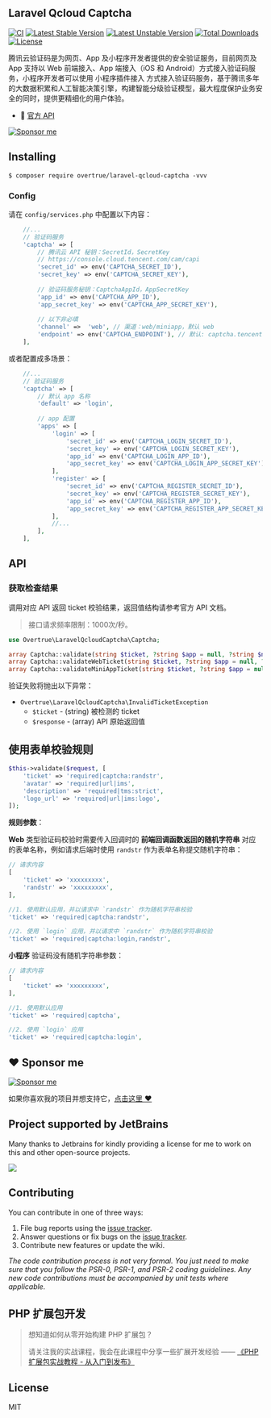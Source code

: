 Laravel Qcloud Captcha
---

[![CI](https://github.com/overtrue/laravel-qcloud-captcha/actions/workflows/ci.yml/badge.svg)](https://github.com/overtrue/laravel-qcloud-captcha/actions/workflows/ci.yml)
[![Latest Stable Version](https://poser.pugx.org/overtrue/laravel-qcloud-captcha/v/stable.svg)](https://packagist.org/packages/overtrue/laravel-qcloud-captcha)
[![Latest Unstable Version](https://poser.pugx.org/overtrue/laravel-qcloud-captcha/v/unstable.svg)](https://packagist.org/packages/overtrue/laravel-qcloud-captcha)
[![Total Downloads](https://poser.pugx.org/overtrue/laravel-qcloud-captcha/downloads)](https://packagist.org/packages/overtrue/laravel-qcloud-captcha)
[![License](https://poser.pugx.org/overtrue/laravel-qcloud-captcha/license)](https://packagist.org/packages/overtrue/laravel-qcloud-captcha)

腾讯云验证码是为网页、App 及小程序开发者提供的安全验证服务，目前网页及 App 支持以 Web 前端接入、App 端接入（iOS 和 Android）方式接入验证码服务，小程序开发者可以使用 小程序插件接入
方式接入验证码服务，基于腾讯多年的大数据积累和人工智能决策引擎，构建智能分级验证模型，最大程度保护业务安全的同时，提供更精细化的用户体验。

- :book: [官方 API](https://cloud.tencent.com/document/product/1110/36334)

[![Sponsor me](https://github.com/overtrue/overtrue/blob/master/sponsor-me-button-s.svg?raw=true)](https://github.com/sponsors/overtrue)

## Installing

```shell
$ composer require overtrue/laravel-qcloud-captcha -vvv
```

### Config

请在 `config/services.php` 中配置以下内容：

```php
    //...
    // 验证码服务
    'captcha' => [
        // 腾讯云 API 秘钥：SecretId，SecretKey
        // https://console.cloud.tencent.com/cam/capi
        'secret_id' => env('CAPTCHA_SECRET_ID'),
        'secret_key' => env('CAPTCHA_SECRET_KEY'),
        
        // 验证码服务秘钥：CaptchaAppId，AppSecretKey
        'app_id' => env('CAPTCHA_APP_ID'), 
        'app_secret_key' => env('CAPTCHA_APP_SECRET_KEY'),
        
        // 以下非必填
        'channel' =>  'web', // 渠道：web/miniapp，默认 web
        'endpoint' => env('CAPTCHA_ENDPOINT'), // 默认: captcha.tencentcloudapi.com
    ],
```

或者配置成多场景：

```php
    //...
    // 验证码服务
    'captcha' => [
        // 默认 app 名称
        'default' => 'login',
        
        // app 配置
        'apps' => [
            'login' => [
                'secret_id' => env('CAPTCHA_LOGIN_SECRET_ID'),
                'secret_key' => env('CAPTCHA_LOGIN_SECRET_KEY'),
                'app_id' => env('CAPTCHA_LOGIN_APP_ID'), 
                'app_secret_key' => env('CAPTCHA_LOGIN_APP_SECRET_KEY'),
            ],
            'register' => [
                'secret_id' => env('CAPTCHA_REGISTER_SECRET_ID'),
                'secret_key' => env('CAPTCHA_REGISTER_SECRET_KEY'),
                'app_id' => env('CAPTCHA_REGISTER_APP_ID'), 
                'app_secret_key' => env('CAPTCHA_REGISTER_APP_SECRET_KEY'),
            ],
            //...
        ],
    ],
```

## API

### 获取检查结果

调用对应 API 返回 ticket 校验结果，返回值结构请参考官方 API 文档。

> 接口请求频率限制：1000次/秒。

```php
use Overtrue\LaravelQcloudCaptcha\Captcha;

array Captcha::validate(string $ticket, ?string $app = null, ?string $nonce = null);
array Captcha::validateWebTicket(string $ticket, ?string $app = null, ?string $nonce = null);
array Captcha::validateMiniAppTicket(string $ticket, ?string $app = null);
```

验证失败将抛出以下异常：

- `Overtrue\LaravelQcloudCaptcha\InvalidTicketException`
  - `$ticket` - (string) 被检测的 ticket
  - `$response` - (array) API 原始返回值

## 使用表单校验规则

```php
$this->validate($request, [
	'ticket' => 'required|captcha:randstr',
	'avatar' => 'required|url|ims',
	'description' => 'required|tms:strict',
	'logo_url' => 'required|url|ims:logo',
]);
```

**规则参数**：

**Web** 类型验证码校验时需要传入回调时的 **前端回调函数返回的随机字符串** 对应的表单名称，例如请求后端时使用 `randstr` 作为表单名称提交随机字符串：

```php
// 请求内容
[
    'ticket' => 'xxxxxxxxx',
    'randstr' => 'xxxxxxxxx',
],

//1. 使用默认应用，并以请求中 `randstr` 作为随机字符串校验
'ticket' => 'required|captcha:randstr', 

//2. 使用 `login` 应用，并以请求中 `randstr` 作为随机字符串校验
'ticket' => 'required|captcha:login,randstr',
```

**小程序** 验证码没有随机字符串参数：

```php
// 请求内容
[
    'ticket' => 'xxxxxxxxx',
],

//1. 使用默认应用
'ticket' => 'required|captcha', 

//2. 使用 `login` 应用
'ticket' => 'required|captcha:login',
```

## :heart: Sponsor me 

[![Sponsor me](https://github.com/overtrue/overtrue/blob/master/sponsor-me.svg?raw=true)](https://github.com/sponsors/overtrue)

如果你喜欢我的项目并想支持它，[点击这里 :heart:](https://github.com/sponsors/overtrue)

## Project supported by JetBrains

Many thanks to Jetbrains for kindly providing a license for me to work on this and other open-source projects.

[![](https://resources.jetbrains.com/storage/products/company/brand/logos/jb_beam.svg)](https://www.jetbrains.com/?from=https://github.com/overtrue)


## Contributing

You can contribute in one of three ways:

1. File bug reports using the [issue tracker](https://github.com/overtrue/laravel-package/issues).
2. Answer questions or fix bugs on the [issue tracker](https://github.com/overtrue/laravel-package/issues).
3. Contribute new features or update the wiki.

_The code contribution process is not very formal. You just need to make sure that you follow the PSR-0, PSR-1, and PSR-2 coding guidelines. Any
new code contributions must be accompanied by unit tests where applicable._

## PHP 扩展包开发

> 想知道如何从零开始构建 PHP 扩展包？
>
> 请关注我的实战课程，我会在此课程中分享一些扩展开发经验 —— [《PHP 扩展包实战教程 - 从入门到发布》](https://learnku.com/courses/creating-package)

## License

MIT
